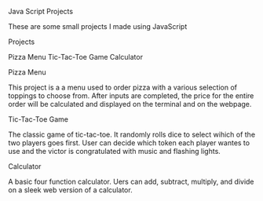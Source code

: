 Java Script Projects

These are some small projects I made using JavaScript

Projects

Pizza Menu
Tic-Tac-Toe Game
Calculator

Pizza Menu

This project is a a menu used to order pizza with a various selection of toppings to choose from. After inputs are completed,
the price for the entire order will be calculated and displayed on the terminal and on the webpage.


Tic-Tac-Toe Game

The classic game of tic-tac-toe. It randomly rolls dice to select wihich of the two players goes first. User can decide which token each player wantes to use and the victor is congratulated with music and flashing lights.

Calculator

A basic four function calculator. Uers can add, subtract, multiply, and divide on a sleek web version of a calculator.
